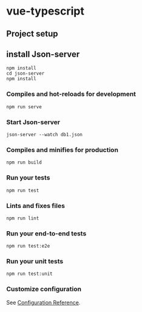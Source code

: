 # vue-typescript

## Project setup
## install Json-server
```
npm install
cd json-server
npm install
```

### Compiles and hot-reloads for development
```
npm run serve
```
### Start Json-server
```
json-server --watch db1.json
```
### Compiles and minifies for production
```
npm run build
```

### Run your tests
```
npm run test
```

### Lints and fixes files
```
npm run lint
```

### Run your end-to-end tests
```
npm run test:e2e
```

### Run your unit tests
```
npm run test:unit
```

### Customize configuration
See [Configuration Reference](https://cli.vuejs.org/config/).
